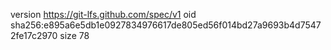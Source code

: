 version https://git-lfs.github.com/spec/v1
oid sha256:e895a6e5db1e0927834976617de805ed56f014bd27a9693b4d75472fe17c2970
size 78
